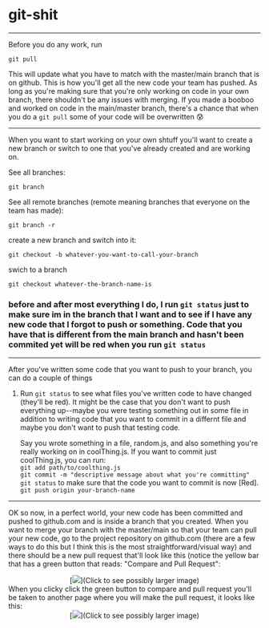 # git-shit

---

Before you do any work, run
```terminal
git pull
```
This will update what you have to match with the master/main branch that is on github. This is how you'll get all the new code your team has pushed. As long as you're making sure that you're only working on code in your own branch, there shouldn't be any issues with merging. If you made a booboo and worked on code in the main/master branch, there's a chance that when you do a ```git pull``` some of your code will be overwritten :cold_sweat:

---

When you want to start working on your own shtuff you'll want to create a new branch or switch to one that you've already created and are working on.

See all branches:
```terminal
git branch
```

See all remote branches (remote meaning branches that everyone on the team has made):
```terminal
git branch -r
```

create a new branch and switch into it:
```terminal
git checkout -b whatever-you-want-to-call-your-branch
```

swich to a branch
```terminal
git checkout whatever-the-branch-name-is
```

### before and after most everything I do, I run ```git status``` just to make sure im in the branch that I want and to see if I have any new code that I forgot to push or something. Code that you have that is different from the main branch and hasn't been commited yet will be red when you run ```git status```

---

After you've written some code that you want to push to your branch, you can do a couple of things

1. Run ```git status``` to see what files you've written code to have changed (they'll be red). It might be the case that you don't want to push everything up--maybe you were testing something out in some file in addition to writing code that you want to commit in a differnt file and maybe you don't want to push that testing code.

    Say you wrote something in a file, random.js, and also something you're really working on in coolThing.js. If you want to commit just coolThing.js, you can run:<br>
    ```git add path/to/coolthing.js```<br>
    ```git commit -m "descriptive message about what you're committing"```<br>
    ```git status``` to make sure that the code you want to commit is now [Red].<br>
    ```git push origin your-branch-name```<br>
    
---

OK so now, in a perfect world, your new code has been committed and pushed to github.com and is inside a branch that you created. When you want to merge your branch with the master/main so that your team can pull your new code, go to the project repository on github.com (there are a few ways to do this but I think this is the most straightforward/visual way) and there should be a new pull request that'll look like this (notice the yellow bar that has a green button that reads: "Compare and Pull Request":<br>
<div align='center'>
        [<img src="https://opensource.com/sites/default/files/uploads/compare-and-pull-request-button.png">](Click to see possibly larger image)
</div>
When you clicky click the green button to compare and pull request you'll be taken to another page where you will make the pull request, it looks like this:<br>
<div align='center'>
        [<img src="https://i.stack.imgur.com/IhCVN.png">](Click to see possibly larger image)
</div>


